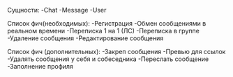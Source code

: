 Сущности:
-Chat
-Message
-User

Список фич(необходимых):
-Регистрация
-Обмен сообщениями в реальном времени 
-Переписка 1 на 1 (ЛС) 
-Переписка в группе
-Удаление сообщения
-Редактирование сообщения 

Список фич (дополнительных):
-Закреп сообщения
-Превью для ссылок
-Удалять сообщения у себя и собеседника
-Переслать сообщение
-Заполнение профиля